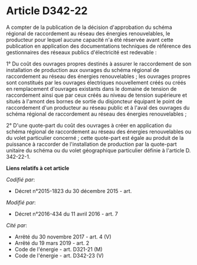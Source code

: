 # Article D342-22

A compter de la publication de la décision d'approbation du schéma régional de raccordement au réseau des énergies
renouvelables, le producteur pour lequel aucune capacité n'a été réservée avant cette publication en application des
documentations techniques de référence des gestionnaires des réseaux publics d'électricité est redevable : 

1° Du coût des ouvrages propres destinés à assurer le raccordement de son installation de production aux ouvrages du schéma
régional de raccordement au réseau des énergies renouvelables ; les ouvrages propres sont constitués par les ouvrages
électriques nouvellement créés ou créés en remplacement d'ouvrages existants dans le domaine de tension de raccordement ainsi
que par ceux créés au niveau de tension supérieure et situés à l'amont des bornes de sortie du disjoncteur équipant le point
de raccordement d'un producteur au réseau public et à l'aval des ouvrages du schéma régional de raccordement au réseau des
énergies renouvelables ; 

2° D'une quote-part du coût des ouvrages à créer en application du schéma régional de raccordement au réseau des énergies
renouvelables ou du volet particulier concerné ; cette quote-part est égale au produit de la puissance à raccorder de
l'installation de production                                                         par la quote-part unitaire du schéma ou
du volet géographique particulier définie à l'article D. 342-22-1.

**Liens relatifs à cet article**

_Codifié par_:

  - Décret n°2015-1823 du 30 décembre 2015 - art.

_Modifié par_:

  - Décret n°2016-434 du 11 avril 2016 - art. 7

_Cité par_:

  - Arrêté du 30 novembre 2017 - art. 4 (V)
  - Arrêté du 19 mars 2019 - art. 2
  - Code de l'énergie - art. D321-21 (M)
  - Code de l'énergie - art. D342-23 (V)
